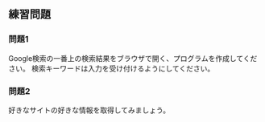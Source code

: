 ## 練習問題
### 問題1
Google検索の一番上の検索結果をブラウザで開く、プログラムを作成してください。
検索キーワードは入力を受け付けるようにしてください。

### 問題2
好きなサイトの好きな情報を取得してみましょう。
